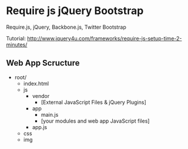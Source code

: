 Require js jQuery Bootstrap
===========================

Require.js, jQuery, Backbone.js, Twitter Bootstrap

Tutorial: http://www.jquery4u.com/frameworks/require-js-setup-time-2-minutes/

<h2>Web App Scructure</h2>
<ul>
<li>root/
<ul>
<li>index.html</li>
<li>js
<ul>
<li>vendor
<ul>
<li>[External JavaScript Files &amp; jQuery Plugins]</li>
</ul>
</li>
<li>app
<ul>
<li>main.js</li>
<li>[your modules and web app JavaScript files]</li>
</ul>
</li>
<li>app.js</li>
</ul>
</li>
<li>css</li>
<li>img</li>
</ul>
</li>
</ul>

